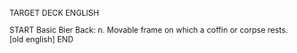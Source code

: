TARGET DECK
ENGLISH

START
Basic
Bier
Back: n. Movable frame on which a coffin or corpse rests. [old english]
END
